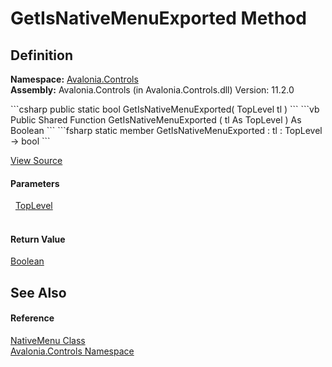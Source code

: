 # GetIsNativeMenuExported Method




## Definition
**Namespace:** <a href="N_Avalonia_Controls">Avalonia.Controls</a>  
**Assembly:** Avalonia.Controls (in Avalonia.Controls.dll) Version: 11.2.0

<Tabs groupId="api-code-preview">
<TabItem value="csharp" label="C#">
```csharp
public static bool GetIsNativeMenuExported(
	TopLevel tl
)
```
</TabItem>
<TabItem value="vb" label="VB">
```vb
Public Shared Function GetIsNativeMenuExported ( 
	tl As TopLevel
) As Boolean
```
</TabItem>
<TabItem value="fsharp" label="F#">
```fsharp
static member GetIsNativeMenuExported : 
        tl : TopLevel -> bool 
```
</TabItem>
</Tabs>



<a href="https://github.com/AvaloniaUI/Avalonia/tree/master/src/Avalonia.Controls/NativeMenu.Export.cs#L13" title="View the source code">View Source</a>



#### Parameters
<dl><dt>  <a href="T_Avalonia_Controls_TopLevel">TopLevel</a></dt><dd> </dd></dl>

#### Return Value
<a href="https://learn.microsoft.com/dotnet/api/system.boolean" target="_blank" rel="noopener noreferrer">Boolean</a>

## See Also


#### Reference
<a href="T_Avalonia_Controls_NativeMenu">NativeMenu Class</a>  
<a href="N_Avalonia_Controls">Avalonia.Controls Namespace</a>  

